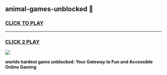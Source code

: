 
## animal-games-unblocked 👋
<h3>
<a href="https://premium.freeplayer.one?title=animal-games-unblocked&ref=14F">CLICK TO PLAY</a></h3>
<hr>

<h3>
<a href="https://premium.freeplayer.one?title=animal-games-unblocked&ref=14F">CLICK 2 PLAY</a>
  
</h3>

<a href="https://premium.freeplayer.one?title=animal-games-unblocked&ref=12F/"><img src="https://clearcache.store/games.png"></a>


**worlds hardest game unblocked: Your Gateway to Fun and Accessible Online Gaming**
